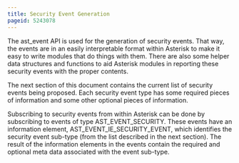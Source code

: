 ```yaml
---
title: Security Event Generation
pageid: 5243078
---
```


The ast_event API is used for the generation of security events. That way, the events are in an easily interpretable format within Asterisk to make it easy to write modules that do things with them. There are also some helper data structures and functions to aid Asterisk modules in reporting these security events with the proper contents.

The next section of this document contains the current list of security events being proposed. Each security event type has some required pieces of information and some other optional pieces of information. 

Subscribing to security events from within Asterisk can be done by subscribing to events of type AST_EVENT_SECURITY. These events have an information element, AST_EVENT_IE_SECURITY_EVENT, which identifies the security event sub-type (from the list described in the next section). The result of the information elements in the events contain the required and optional meta data associated with the event sub-type.
